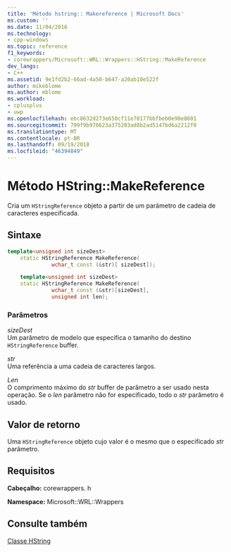 ```yaml
---
title: 'Método hstring:: Makereference | Microsoft Docs'
ms.custom: ''
ms.date: 11/04/2016
ms.technology:
- cpp-windows
ms.topic: reference
f1_keywords:
- corewrappers/Microsoft::WRL::Wrappers::HString::MakeReference
dev_langs:
- C++
ms.assetid: 9e1fd2b2-66ad-4a50-b647-a20ab10e522f
author: mikeblome
ms.author: mblome
ms.workload:
- cplusplus
- uwp
ms.openlocfilehash: ebc8632d273e650cf11e70177bbfbeb0e90e8601
ms.sourcegitcommit: 799f9b976623a375203ad8b2ad5147bd6a2212f0
ms.translationtype: MT
ms.contentlocale: pt-BR
ms.lasthandoff: 09/19/2018
ms.locfileid: "46394849"
---
```

# <a name="hstringmakereference-method"></a>Método HString::MakeReference

Cria um `HStringReference` objeto a partir de um parâmetro de cadeia de caracteres especificada.

## <a name="syntax"></a>Sintaxe

```cpp
template<unsigned int sizeDest>
    static HStringReference MakeReference(
              wchar_t const (&str)[ sizeDest]);

    template<unsigned int sizeDest>
    static HStringReference MakeReference(
              wchar_t const (&str)[sizeDest],
              unsigned int len);
```

### <a name="parameters"></a>Parâmetros

*sizeDest*<br/>
Um parâmetro de modelo que especifica o tamanho do destino `HStringReference` buffer.

*str*<br/>
Uma referência a uma cadeia de caracteres largos.

*Len*<br/>
O comprimento máximo do *str* buffer de parâmetro a ser usado nesta operação. Se o *len* parâmetro não for especificado, todo o *str* parâmetro é usado.

## <a name="return-value"></a>Valor de retorno

Uma `HStringReference` objeto cujo valor é o mesmo que o especificado *str* parâmetro.

## <a name="requirements"></a>Requisitos

**Cabeçalho:** corewrappers. h

**Namespace:** Microsoft::WRL::Wrappers

## <a name="see-also"></a>Consulte também

[Classe HString](../windows/hstring-class.md)